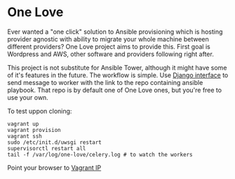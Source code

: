 One Love
========

Ever wanted a "one click" solution to Ansible provisioning which is hosting
provider agnostic with ability to migrate your whole machine between different
providers? One Love project aims to provide this. First goal is Wordpress and
AWS, other software and providers following right after.

This project is not substitute for Ansible Tower, although it might have some
of it's features in the future. The workflow is simple. Use [Django interface](https://github.com/one-love/web) to send message to worker with the link to the repo containing ansible playbook. That repo is by default one of One Love ones, but
you're free to use your own.

To test uppon cloning:

    vagrant up
    vagrant provision
    vagrant ssh
    sudo /etc/init.d/uwsgi restart
    supervisorctl restart all
    tail -f /var/log/one-love/celery.log # to watch the workers
    
Point your browser to [Vagrant IP](http://192.168.33.33/provision/)
